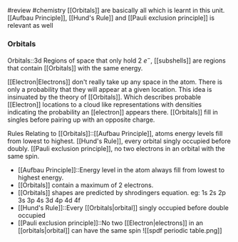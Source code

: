 #review #chemistry 
[[Orbitals]] are basically all which is learnt in this unit. [[Aufbau Principle]], [[Hund's Rule]] and [[Pauli exclusion principle]] is relevant as well

### Orbitals
Orbitals::3d Regions of space that only hold 2 $e^-$, [[subshells]] are regions that contain [[Orbitals]] with the same energy.

[[Electron|Electrons]] don't really take up any space in the atom. There is only a probability that they will appear at a given location. This idea is insinuated by the theory of [[Orbitals]]. Which describes probable [[Electron]] locations to a cloud like representations with densities indicating the probability an [[electron]] appears there. [[Orbitals]] fill in singles before pairing up with an opposite charge.

Rules Relating to [[Orbitals]]::[[Aufbau Principle]], atoms energy levels fill from lowest to highest. [[Hund's Rule]], every orbital singly occupied before doubly. [[Pauli exclusion principle]], no two electrons in an orbital with the same spin.

- [[Aufbau Principle]]::Energy level in the atom always fill from lowest to highest energy.
- [[Orbitals]] contain a maximum of 2 electrons.
- [[Orbitals]] shapes are predicted by shrodingers equation.
eg:
1s
2s 2p
3s 3p 4s 3d
4p 4d 4f
- [[Hund's Rule]]::Every [[Orbitals|orbital]] singly occupied before double occupied
- [[Pauli exclusion principle]]::No two [[Electron|electrons]] in an [[orbitals|orbital]] can have the same spin
![[spdf periodic table.png]]